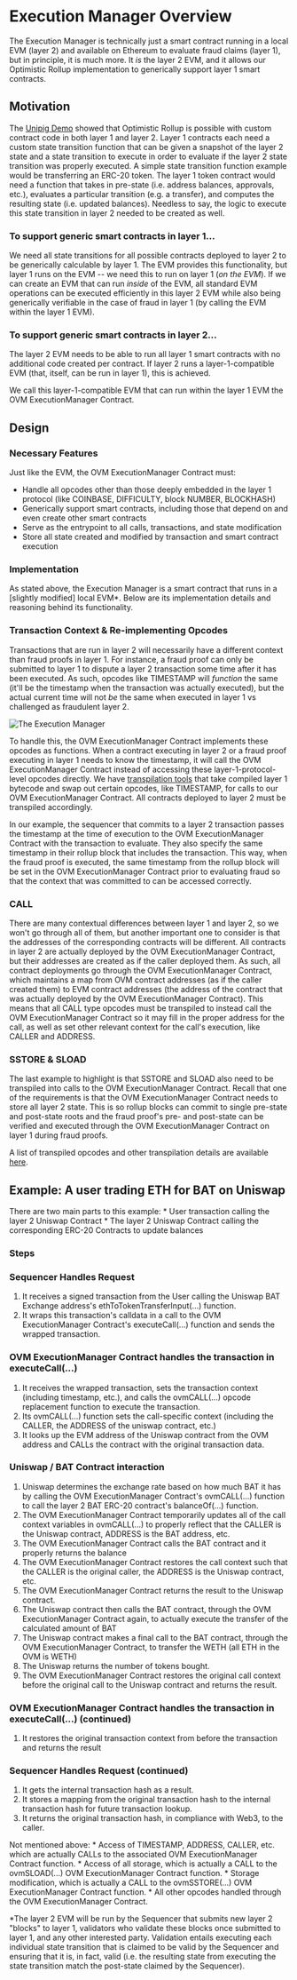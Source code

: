# Execution Manager Overview

The Execution Manager is technically just a smart contract running in a local EVM \(layer 2\) and available on Ethereum to evaluate fraud claims \(layer 1\), but in principle, it is much more. It _is_ the layer 2 EVM, and it allows our Optimistic Rollup implementation to generically support layer 1 smart contracts.

## Motivation

The [Unipig Demo](https://unipig.exchange/) showed that Optimistic Rollup is possible with custom contract code in both layer 1 and layer 2. Layer 1 contracts each need a custom state transition function that can be given a snapshot of the layer 2 state and a state transition to execute in order to evaluate if the layer 2 state transition was properly executed. A simple state transition function example would be transferring an ERC-20 token. The layer 1 token contract would need a function that takes in pre-state \(i.e. address balances, approvals, etc.\), evaluates a particular transition \(e.g. a transfer\), and computes the resulting state \(i.e. updated balances\). Needless to say, the logic to execute this state transition in layer 2 needed to be created as well.

### To support generic smart contracts in layer 1...

We need all state transitions for all possible contracts deployed to layer 2 to be generically calculable by layer 1. The EVM provides this functionality, but layer 1 runs on the EVM -- we need this to run on layer 1 \(_on the EVM_\). If we can create an EVM that can run _inside_ of the EVM, all standard EVM operations can be executed efficiently in this layer 2 EVM while also being generically verifiable in the case of fraud in layer 1 \(by calling the EVM within the layer 1 EVM\).

### To support generic smart contracts in layer 2...

The layer 2 EVM needs to be able to run all layer 1 smart contracts with no additional code created per contract. If layer 2 runs a layer-1-compatible EVM \(that, itself, can be run in layer 1\), this is achieved.

We call this layer-1-compatible EVM that can run within the layer 1 EVM the OVM ExecutionManager Contract.

## Design

### Necessary Features

Just like the EVM, the OVM ExecutionManager Contract must: 

* Handle all opcodes other than those deeply embedded in the layer 1 protocol (like COINBASE, DIFFICULTY, block NUMBER, BLOCKHASH) 
* Generically support smart contracts, including those that depend on and even create other smart contracts 
* Serve as the entrypoint to all calls, transactions, and state modification 
* Store all state created and modified by transaction and smart contract execution

### Implementation

As stated above, the Execution Manager is a smart contract that runs in a \[slightly modified\] local EVM\*. Below are its implementation details and reasoning behind its functionality.

### Transaction Context & Re-implementing Opcodes

Transactions that are run in layer 2 will necessarily have a different context than fraud proofs in layer 1. For instance, a fraud proof can only be submitted to layer 1 to dispute a layer 2 transaction some time after it has been executed. As such, opcodes like TIMESTAMP will _function_ the same \(it'll be the timestamp when the transaction was actually executed\), but the actual current time will not _be_ the same when executed in layer 1 vs challenged as fraudulent layer 2.

![The Execution Manager](https://i.imgur.com/cOhmFRo.png)

To handle this, the OVM ExecutionManager Contract implements these opcodes as functions. When a contract executing in layer 2 or a fraud proof executing in layer 1 needs to know the timestamp, it will call the OVM ExecutionManager Contract instead of accessing these layer-1-protocol-level opcodes directly. We have [transpilation tools](https://github.com/ethereum-optimism/optimism-monorepo/tree/37044e22125ed779c51d83d7491dc19fcd7bd1cf/packages/docs/protocol-specifications/ovm/protocol-specifications/ovm/transpiler.md) that take compiled layer 1 bytecode and swap out certain opcodes, like TIMESTAMP, for calls to our OVM ExecutionManager Contract. All contracts deployed to layer 2 must be transpiled accordingly.

In our example, the sequencer that commits to a layer 2 transaction passes the timestamp at the time of execution to the OVM ExecutionManager Contract with the transaction to evaluate. They also specify the same timestamp in their rollup block that includes the transaction. This way, when the fraud proof is executed, the same timestamp from the rollup block will be set in the OVM ExecutionManager Contract prior to evaluating fraud so that the context that was committed to can be accessed correctly.

### CALL

There are many contextual differences between layer 1 and layer 2, so we won't go through all of them, but another important one to consider is that the addresses of the corresponding contracts will be different. All contracts in layer 2 are actually deployed by the OVM ExecutionManager Contract, but their addresses are created as if the caller deployed them. As such, all contract deployments go through the OVM ExecutionManager Contract, which maintains a map from OVM contract addresses \(as if the caller created them\) to EVM contract addresses \(the address of the contract that was actually deployed by the OVM ExecutionManager Contract\). This means that all CALL type opcodes must be transpiled to instead call the OVM ExecutionManager Contract so it may fill in the proper address for the call, as well as set other relevant context for the call's execution, like CALLER and ADDRESS.

### SSTORE & SLOAD

The last example to highlight is that SSTORE and SLOAD also need to be transpiled into calls to the OVM ExecutionManager Contract. Recall that one of the requirements is that the OVM ExecutionManager Contract needs to store all layer 2 state. This is so rollup blocks can commit to single pre-state and post-state roots and the fraud proof's pre- and post-state can be verified and executed through the OVM ExecutionManager Contract on layer 1 during fraud proofs.

A list of transpiled opcodes and other transpilation details are available [here](https://github.com/ethereum-optimism/optimism-monorepo/tree/37044e22125ed779c51d83d7491dc19fcd7bd1cf/packages/docs/protocol-specifications/ovm/protocol-specifications/ovm/transpiler.md).

## Example: A user trading ETH for BAT on Uniswap

There are two main parts to this example: \* User transaction calling the layer 2 Uniswap Contract \* The layer 2 Uniswap Contract calling the corresponding ERC-20 Contracts to update balances

### Steps

### Sequencer Handles Request

1. It receives a signed transaction from the User calling the Uniswap BAT Exchange address's ethToTokenTransferInput\(...\) function.
2. It wraps this transaction's calldata in a call to the OVM ExecutionManager Contract's executeCall\(...\) function and sends the wrapped transaction.

### OVM ExecutionManager Contract handles the transaction in executeCall\(...\)

1. It receives the wrapped transaction, sets the transaction context \(including timestamp, etc.\), and calls the ovmCALL\(...\) opcode replacement function to execute the transaction.
2. Its ovmCALL\(...\) function sets the call-specific context \(including the CALLER, the ADDRESS of the uniswap contract, etc.\)
3. It looks up the EVM address of the Uniswap contract from the OVM address and CALLs the contract with the original transaction data.

### Uniswap / BAT Contract interaction

1. Uniswap determines the exchange rate based on how much BAT it has by calling the OVM ExecutionManager Contract's ovmCALL\(...\) function to call the layer 2 BAT ERC-20 contract's balanceOf\(...\) function.
2. The OVM ExecutionManager Contract temporarily updates all of the call context variables in ovmCALL\(...\) to properly reflect that the CALLER is the Uniswap contract, ADDRESS is the BAT address, etc.
3. The OVM ExecutionManager Contract calls the BAT contract and it properly returns the balance
4. The OVM ExecutionManager Contract restores the call context such that the CALLER is the original caller, the ADDRESS is the Uniswap contract, etc.
5. The OVM ExecutionManager Contract returns the result to the Uniswap contract.
6. The Uniswap contract then calls the BAT contract, through the OVM ExecutionManager Contract again, to actually execute the transfer of the calculated amount of BAT
7. The Uniswap contract makes a final call to the BAT contract, through the OVM ExecutionManager Contract, to transfer the WETH \(all ETH in the OVM is WETH\)
8. The Uniswap returns the number of tokens bought.
9. The OVM ExecutionManager Contract restores the original call context before the original call to the Uniswap contract and returns the result.

### OVM ExecutionManager Contract handles the transaction in executeCall\(...\) \(continued\)

1. It restores the original transaction context from before the transaction and returns the result

### Sequencer Handles Request \(continued\)

1. It gets the internal transaction hash as a result.
2. It stores a mapping from the original transaction hash to the internal transaction hash for future transaction lookup.
3. It returns the original transaction hash, in compliance with Web3, to the caller.

Not mentioned above: \* Access of TIMESTAMP, ADDRESS, CALLER, etc. which are actually CALLs to the associated OVM ExecutionManager Contract function. \* Access of all storage, which is actually a CALL to the ovmSLOAD\(...\) OVM ExecutionManager Contract function. \* Storage modification, which is actually a CALL to the ovmSSTORE\(...\) OVM ExecutionManager Contract function. \* All other opcodes handled through the OVM ExecutionManager Contract.

\*The layer 2 EVM will be run by the Sequencer that submits new layer 2 "blocks" to layer 1, validators who validate these blocks once submitted to layer 1, and any other interested party. Validation entails executing each individual state transition that is claimed to be valid by the Sequencer and ensuring that it is, in fact, valid \(i.e. the resulting state from executing the state transition match the post-state claimed by the Sequencer\).

